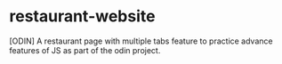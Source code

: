# restaurant-website
[ODIN] A restaurant page with multiple tabs feature to practice advance features of JS as part of the odin project.
